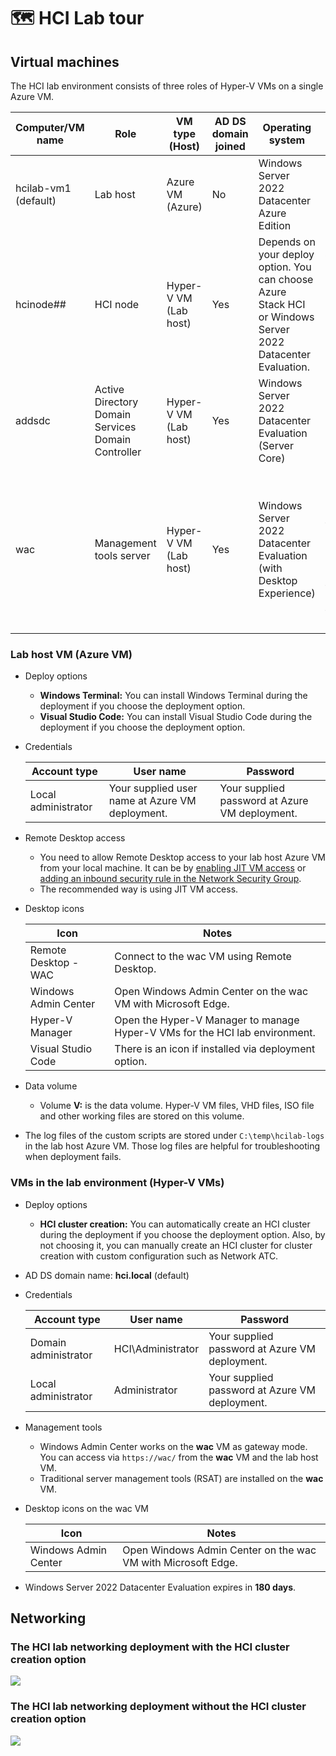 # 🗺️ HCI Lab tour

## Virtual machines

The HCI lab environment consists of three roles of Hyper-V VMs on a single Azure VM.

| Computer/VM name | Role | VM type (Host) | AD DS domain joined | Operating system | Notes |
| ---- | ---- | ---- | ---- | ---- | --- |
| hcilab-vm1 (default) | Lab host | Azure VM (Azure) | No | Windows Server 2022 Datacenter Azure Edition | |
| hcinode## | HCI node | Hyper-V VM (Lab host) | Yes | Depends on your deploy option. You can choose Azure Stack HCI or Windows Server 2022 Datacenter Evaluation. | **##** in the name is changed depending on the number of HCI nodes such as 01, 02, 03, ... |
| addsdc | Active Directory Domain Services Domain Controller | Hyper-V VM (Lab host) | Yes | Windows Server 2022 Datacenter Evaluation (Server Core) | |
| wac | Management tools server | Hyper-V VM (Lab host) | Yes | Windows Server 2022 Datacenter Evaluation (with Desktop Experience) | Windows Admin Center works on this machine as gateway mode, and many server management tools are installed on this machine. |

### Lab host VM (Azure VM)

- Deploy options
    - **Windows Terminal:** You can install Windows Terminal during the deployment if you choose the deployment option.
    - **Visual Studio Code:** You can install Visual Studio Code during the deployment if you choose the deployment option.

- Credentials

    | Account type | User name | Password |
    | ---- | ---- | ---- |
    | Local administrator | Your supplied user name at Azure VM deployment. | Your supplied password at Azure VM deployment. |

- Remote Desktop access
    - You need to allow Remote Desktop access to your lab host Azure VM from your local machine. It can be by [enabling JIT VM access](https://learn.microsoft.com/en-us/azure/defender-for-cloud/just-in-time-access-usage) or [adding an inbound security rule in the Network Security Group](https://learn.microsoft.com/en-us/azure/virtual-network/tutorial-filter-network-traffic#create-security-rules).
    - The recommended way is using JIT VM access.

- Desktop icons

    | Icon | Notes |
    | ---- | ---- |
    | Remote Desktop - WAC | Connect to the wac VM using Remote Desktop. |
    | Windows Admin Center | Open Windows Admin Center on the wac VM with Microsoft Edge.  |
    | Hyper-V Manager | Open the Hyper-V Manager to manage Hyper-V VMs for the HCI lab environment. |
    | Visual Studio Code | There is an icon if installed via deployment option. |

- Data volume
    - Volume **V:** is the data volume. Hyper-V VM files, VHD files, ISO file and other working files are stored on this volume.

- The log files of the custom scripts are stored under `C:\temp\hcilab-logs` in the lab host Azure VM. Those log files are helpful for troubleshooting when deployment fails.

### VMs in the lab environment (Hyper-V VMs)

- Deploy options
    - **HCI cluster creation:** You can automatically create an HCI cluster during the deployment if you choose the deployment option. Also, by not choosing it, you can manually create an HCI cluster for cluster creation with custom configuration such as Network ATC.

- AD DS domain name: **hci.local** (default)

- Credentials

    | Account type | User name | Password |
    | ---- | ---- | ---- |
    | Domain administrator | HCI\\Administrator | Your supplied password at Azure VM deployment. |
    | Local administrator | Administrator | Your supplied password at Azure VM deployment. |

- Management tools
    - Windows Admin Center works on the **wac** VM as gateway mode. You can access via `https://wac/` from the **wac** VM and the lab host VM.
    - Traditional server management tools (RSAT) are installed on the **wac** VM.

- Desktop icons on the wac VM

    | Icon | Notes |
    | ---- | ---- |
    | Windows Admin Center | Open Windows Admin Center on the wac VM with Microsoft Edge.  |

- Windows Server 2022 Datacenter Evaluation expires in **180 days**.

## Networking

### The HCI lab networking deployment with the HCI cluster creation option

![](./media/hci-lab-networking-with-hci-cluster.svg)

### The HCI lab networking deployment without the HCI cluster creation option

![](./media/hci-lab-networking-without-hci-cluster.svg)

